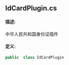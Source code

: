 ## IdCardPlugin.cs 


#### 描述:


中华人民共和国身份证插件


#### 定义: 
``` csharp
public  class IdCardPlugin
```
